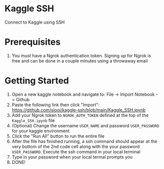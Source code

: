 # Kaggle SSH
Connect to Kaggle using SSH

# Prerequisites
1) You must have a Ngrok authentication token. Signing up for Ngrok is free and can be done in a couple minutes using a throwaway email

# Getting Started
1) Open a new kaggle notebook and navigate to: File -> Import Notebook -> Github
2) Paste the following link then click "Import": https://github.com/slooi/kaggle-ssh/blob/main/Kaggle_SSH.ipynb
3) Add your Ngrok token to `NGROK_AUTH_TOKEN` defined at the top of the `Kaggle_SSH.ipynb` file
4) (Optional) Change the username `USER_NAME` and password `USER_PASSWORD` for your kaggle environment
5) Click the "Run All" button to run the entire file
6) After the file has finished running, a ssh command should appear at the very bottom of the 2nd code cell along with the your password `USER_PASSWORD`. Execute the ssh command in your local terminal
7) Type in your password when your local termal prompts you
8) DONE!
